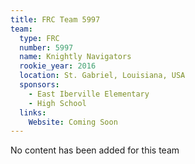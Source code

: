 ```yaml
---
title: FRC Team 5997
team:
  type: FRC
  number: 5997
  name: Knightly Navigators
  rookie_year: 2016
  location: St. Gabriel, Louisiana, USA
  sponsors:
    - East Iberville Elementary
    - High School
  links:
    Website: Coming Soon
---
```

No content has been added for this team